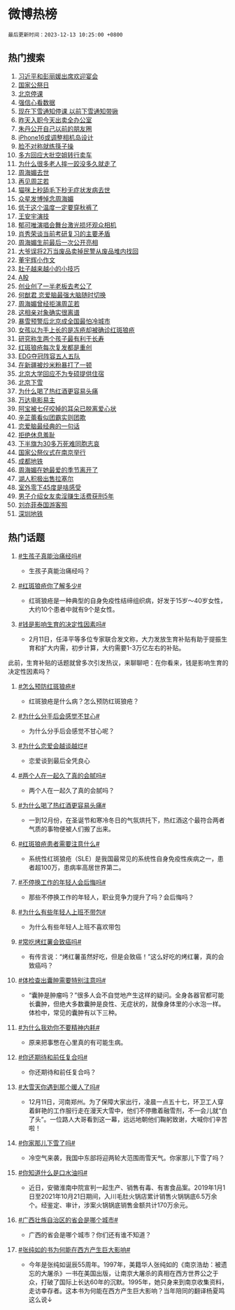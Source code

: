 # 微博热榜

`最后更新时间：2023-12-13 10:25:00 +0800`

## 热门搜索

1. [习近平和彭丽媛出席欢迎宴会](https://m.weibo.cn/search?containerid=100103type%3D1%26t%3D10%26q%3D%23%E4%B9%A0%E8%BF%91%E5%B9%B3%E5%92%8C%E5%BD%AD%E4%B8%BD%E5%AA%9B%E5%87%BA%E5%B8%AD%E6%AC%A2%E8%BF%8E%E5%AE%B4%E4%BC%9A%23&stream_entry_id=51&isnewpage=1&extparam=seat%3D1%26stream_entry_id%3D51%26filter_type%3Drealtimehot%26pos%3D0%26q%3D%2523%25E4%25B9%25A0%25E8%25BF%2591%25E5%25B9%25B3%25E5%2592%258C%25E5%25BD%25AD%25E4%25B8%25BD%25E5%25AA%259B%25E5%2587%25BA%25E5%25B8%25AD%25E6%25AC%25A2%25E8%25BF%258E%25E5%25AE%25B4%25E4%25BC%259A%2523%26dgr%3D0%26c_type%3D51%26cate%3D10103%26display_time%3D1702434299%26pre_seqid%3D1702434299320016240187)
1. [国家公祭日](https://m.weibo.cn/search?containerid=100103type%3D1%26t%3D10%26q%3D%23%E5%9B%BD%E5%AE%B6%E5%85%AC%E7%A5%AD%E6%97%A5%23&stream_entry_id=31&isnewpage=1&extparam=seat%3D1%26band_rank%3D1%26c_type%3D31%26dgr%3D0%26filter_type%3Drealtimehot%26stream_entry_id%3D31%26pos%3D0%26q%3D%2523%25E5%259B%25BD%25E5%25AE%25B6%25E5%2585%25AC%25E7%25A5%25AD%25E6%2597%25A5%2523%26realpos%3D1%26flag%3D16%26cate%3D5001%26lcate%3D5001%26display_time%3D1702434299%26pre_seqid%3D1702434299320016240187)
1. [北京停课](https://m.weibo.cn/search?containerid=100103type%3D1%26t%3D10%26q%3D%E5%8C%97%E4%BA%AC%E5%81%9C%E8%AF%BE&stream_entry_id=31&isnewpage=1&extparam=seat%3D1%26band_rank%3D2%26c_type%3D31%26dgr%3D0%26filter_type%3Drealtimehot%26stream_entry_id%3D31%26pos%3D1%26q%3D%25E5%258C%2597%25E4%25BA%25AC%25E5%2581%259C%25E8%25AF%25BE%26realpos%3D2%26flag%3D2%26cate%3D5001%26lcate%3D5001%26display_time%3D1702434299%26pre_seqid%3D1702434299320016240187)
1. [强信心看数据](https://m.weibo.cn/search?containerid=100103type%3D1%26t%3D10%26q%3D%23%E5%BC%BA%E4%BF%A1%E5%BF%83%E7%9C%8B%E6%95%B0%E6%8D%AE%23&stream_entry_id=31&isnewpage=1&extparam=seat%3D1%26band_rank%3D3%26c_type%3D31%26dgr%3D0%26filter_type%3Drealtimehot%26stream_entry_id%3D31%26pos%3D2%26q%3D%2523%25E5%25BC%25BA%25E4%25BF%25A1%25E5%25BF%2583%25E7%259C%258B%25E6%2595%25B0%25E6%258D%25AE%2523%26realpos%3D3%26flag%3D0%26cate%3D5001%26lcate%3D5001%26display_time%3D1702434299%26pre_seqid%3D1702434299320016240187)
1. [现在下雪通知停课 以前下雪通知带锹](https://m.weibo.cn/search?containerid=100103type%3D1%26t%3D10%26q%3D%E7%8E%B0%E5%9C%A8%E4%B8%8B%E9%9B%AA%E9%80%9A%E7%9F%A5%E5%81%9C%E8%AF%BE+%E4%BB%A5%E5%89%8D%E4%B8%8B%E9%9B%AA%E9%80%9A%E7%9F%A5%E5%B8%A6%E9%94%B9&stream_entry_id=31&isnewpage=1&extparam=seat%3D1%26band_rank%3D4%26c_type%3D31%26dgr%3D0%26filter_type%3Drealtimehot%26stream_entry_id%3D31%26pos%3D3%26q%3D%25E7%258E%25B0%25E5%259C%25A8%25E4%25B8%258B%25E9%259B%25AA%25E9%2580%259A%25E7%259F%25A5%25E5%2581%259C%25E8%25AF%25BE%2520%25E4%25BB%25A5%25E5%2589%258D%25E4%25B8%258B%25E9%259B%25AA%25E9%2580%259A%25E7%259F%25A5%25E5%25B8%25A6%25E9%2594%25B9%26realpos%3D4%26flag%3D1%26cate%3D5001%26lcate%3D5001%26display_time%3D1702434299%26pre_seqid%3D1702434299320016240187)
1. [昨天入职今天出卖全办公室](https://m.weibo.cn/search?containerid=100103type%3D1%26t%3D10%26q%3D%E6%98%A8%E5%A4%A9%E5%85%A5%E8%81%8C%E4%BB%8A%E5%A4%A9%E5%87%BA%E5%8D%96%E5%85%A8%E5%8A%9E%E5%85%AC%E5%AE%A4&stream_entry_id=31&isnewpage=1&extparam=seat%3D1%26band_rank%3D5%26c_type%3D31%26dgr%3D0%26filter_type%3Drealtimehot%26stream_entry_id%3D31%26pos%3D4%26q%3D%25E6%2598%25A8%25E5%25A4%25A9%25E5%2585%25A5%25E8%2581%258C%25E4%25BB%258A%25E5%25A4%25A9%25E5%2587%25BA%25E5%258D%2596%25E5%2585%25A8%25E5%258A%259E%25E5%2585%25AC%25E5%25AE%25A4%26realpos%3D5%26flag%3D2%26cate%3D5001%26lcate%3D5001%26display_time%3D1702434299%26pre_seqid%3D1702434299320016240187)
1. [朱丹公开自己以前的朋友圈](https://m.weibo.cn/search?containerid=100103type%3D1%26t%3D10%26q%3D%23%E6%9C%B1%E4%B8%B9%E5%85%AC%E5%BC%80%E8%87%AA%E5%B7%B1%E4%BB%A5%E5%89%8D%E7%9A%84%E6%9C%8B%E5%8F%8B%E5%9C%88%23&stream_entry_id=31&isnewpage=1&extparam=seat%3D1%26band_rank%3D6%26c_type%3D31%26dgr%3D0%26filter_type%3Drealtimehot%26stream_entry_id%3D31%26pos%3D5%26q%3D%2523%25E6%259C%25B1%25E4%25B8%25B9%25E5%2585%25AC%25E5%25BC%2580%25E8%2587%25AA%25E5%25B7%25B1%25E4%25BB%25A5%25E5%2589%258D%25E7%259A%2584%25E6%259C%258B%25E5%258F%258B%25E5%259C%2588%2523%26realpos%3D6%26flag%3D2%26cate%3D5001%26lcate%3D5001%26display_time%3D1702434299%26pre_seqid%3D1702434299320016240187)
1. [iPhone16或调整相机岛设计](https://m.weibo.cn/search?containerid=100103type%3D1%26t%3D10%26q%3D%23iPhone16%E6%88%96%E8%B0%83%E6%95%B4%E7%9B%B8%E6%9C%BA%E5%B2%9B%E8%AE%BE%E8%AE%A1%23&stream_entry_id=31&isnewpage=1&extparam=seat%3D1%26band_rank%3D7%26c_type%3D31%26dgr%3D0%26filter_type%3Drealtimehot%26stream_entry_id%3D31%26pos%3D6%26q%3D%2523iPhone16%25E6%2588%2596%25E8%25B0%2583%25E6%2595%25B4%25E7%259B%25B8%25E6%259C%25BA%25E5%25B2%259B%25E8%25AE%25BE%25E8%25AE%25A1%2523%26realpos%3D7%26flag%3D0%26cate%3D5001%26lcate%3D5001%26display_time%3D1702434299%26pre_seqid%3D1702434299320016240187)
1. [脸不对称就练筷子操](https://m.weibo.cn/search?containerid=100103type%3D1%26t%3D10%26q%3D%E8%84%B8%E4%B8%8D%E5%AF%B9%E7%A7%B0%E5%B0%B1%E7%BB%83%E7%AD%B7%E5%AD%90%E6%93%8D&stream_entry_id=31&isnewpage=1&extparam=seat%3D1%26band_rank%3D8%26c_type%3D31%26dgr%3D0%26filter_type%3Drealtimehot%26stream_entry_id%3D31%26pos%3D7%26q%3D%25E8%2584%25B8%25E4%25B8%258D%25E5%25AF%25B9%25E7%25A7%25B0%25E5%25B0%25B1%25E7%25BB%2583%25E7%25AD%25B7%25E5%25AD%2590%25E6%2593%258D%26realpos%3D8%26flag%3D1%26cate%3D5001%26lcate%3D5001%26display_time%3D1702434299%26pre_seqid%3D1702434299320016240187)
1. [多方回应大批空姐转行卖车](https://m.weibo.cn/search?containerid=100103type%3D1%26t%3D10%26q%3D%23%E5%A4%9A%E6%96%B9%E5%9B%9E%E5%BA%94%E5%A4%A7%E6%89%B9%E7%A9%BA%E5%A7%90%E8%BD%AC%E8%A1%8C%E5%8D%96%E8%BD%A6%23&stream_entry_id=31&isnewpage=1&extparam=seat%3D1%26band_rank%3D9%26c_type%3D31%26dgr%3D0%26filter_type%3Drealtimehot%26stream_entry_id%3D31%26pos%3D8%26q%3D%2523%25E5%25A4%259A%25E6%2596%25B9%25E5%259B%259E%25E5%25BA%2594%25E5%25A4%25A7%25E6%2589%25B9%25E7%25A9%25BA%25E5%25A7%2590%25E8%25BD%25AC%25E8%25A1%258C%25E5%258D%2596%25E8%25BD%25A6%2523%26realpos%3D9%26flag%3D1%26cate%3D5001%26lcate%3D5001%26display_time%3D1702434299%26pre_seqid%3D1702434299320016240187)
1. [为什么很多老人摔一跤没多久就走了](https://m.weibo.cn/search?containerid=100103type%3D1%26t%3D10%26q%3D%23%E4%B8%BA%E4%BB%80%E4%B9%88%E5%BE%88%E5%A4%9A%E8%80%81%E4%BA%BA%E6%91%94%E4%B8%80%E8%B7%A4%E6%B2%A1%E5%A4%9A%E4%B9%85%E5%B0%B1%E8%B5%B0%E4%BA%86%23&stream_entry_id=31&isnewpage=1&extparam=seat%3D1%26band_rank%3D10%26c_type%3D31%26dgr%3D0%26filter_type%3Drealtimehot%26stream_entry_id%3D31%26pos%3D9%26q%3D%2523%25E4%25B8%25BA%25E4%25BB%2580%25E4%25B9%2588%25E5%25BE%2588%25E5%25A4%259A%25E8%2580%2581%25E4%25BA%25BA%25E6%2591%2594%25E4%25B8%2580%25E8%25B7%25A4%25E6%25B2%25A1%25E5%25A4%259A%25E4%25B9%2585%25E5%25B0%25B1%25E8%25B5%25B0%25E4%25BA%2586%2523%26realpos%3D10%26flag%3D1%26cate%3D5001%26lcate%3D5001%26display_time%3D1702434299%26pre_seqid%3D1702434299320016240187)
1. [周海媚去世](https://m.weibo.cn/search?containerid=100103type%3D1%26t%3D10%26q%3D%E5%91%A8%E6%B5%B7%E5%AA%9A%E5%8E%BB%E4%B8%96&stream_entry_id=31&isnewpage=1&extparam=seat%3D1%26band_rank%3D11%26c_type%3D31%26dgr%3D0%26filter_type%3Drealtimehot%26stream_entry_id%3D31%26pos%3D10%26q%3D%25E5%2591%25A8%25E6%25B5%25B7%25E5%25AA%259A%25E5%258E%25BB%25E4%25B8%2596%26realpos%3D11%26flag%3D2%26cate%3D5001%26lcate%3D5001%26display_time%3D1702434299%26pre_seqid%3D1702434299320016240187)
1. [再见周芷若](https://m.weibo.cn/search?containerid=100103type%3D1%26t%3D10%26q%3D%23%E5%86%8D%E8%A7%81%E5%91%A8%E8%8A%B7%E8%8B%A5%23&stream_entry_id=31&isnewpage=1&extparam=seat%3D1%26band_rank%3D12%26c_type%3D31%26dgr%3D0%26filter_type%3Drealtimehot%26stream_entry_id%3D31%26pos%3D11%26q%3D%2523%25E5%2586%258D%25E8%25A7%2581%25E5%2591%25A8%25E8%258A%25B7%25E8%258B%25A5%2523%26realpos%3D12%26flag%3D0%26cate%3D5001%26lcate%3D5001%26display_time%3D1702434299%26pre_seqid%3D1702434299320016240187)
1. [猫咪上秒舔毛下秒无症状发病去世](https://m.weibo.cn/search?containerid=100103type%3D1%26t%3D10%26q%3D%23%E7%8C%AB%E5%92%AA%E4%B8%8A%E7%A7%92%E8%88%94%E6%AF%9B%E4%B8%8B%E7%A7%92%E6%97%A0%E7%97%87%E7%8A%B6%E5%8F%91%E7%97%85%E5%8E%BB%E4%B8%96%23&stream_entry_id=31&isnewpage=1&extparam=seat%3D1%26band_rank%3D13%26c_type%3D31%26dgr%3D0%26filter_type%3Drealtimehot%26stream_entry_id%3D31%26pos%3D12%26q%3D%2523%25E7%258C%25AB%25E5%2592%25AA%25E4%25B8%258A%25E7%25A7%2592%25E8%2588%2594%25E6%25AF%259B%25E4%25B8%258B%25E7%25A7%2592%25E6%2597%25A0%25E7%2597%2587%25E7%258A%25B6%25E5%258F%2591%25E7%2597%2585%25E5%258E%25BB%25E4%25B8%2596%2523%26realpos%3D13%26flag%3D0%26cate%3D5001%26lcate%3D5001%26display_time%3D1702434299%26pre_seqid%3D1702434299320016240187)
1. [众星发博悼念周海媚](https://m.weibo.cn/search?containerid=100103type%3D1%26t%3D10%26q%3D%23%E4%BC%97%E6%98%9F%E5%8F%91%E5%8D%9A%E6%82%BC%E5%BF%B5%E5%91%A8%E6%B5%B7%E5%AA%9A%23&stream_entry_id=31&isnewpage=1&extparam=seat%3D1%26band_rank%3D14%26c_type%3D31%26dgr%3D0%26filter_type%3Drealtimehot%26stream_entry_id%3D31%26pos%3D13%26q%3D%2523%25E4%25BC%2597%25E6%2598%259F%25E5%258F%2591%25E5%258D%259A%25E6%2582%25BC%25E5%25BF%25B5%25E5%2591%25A8%25E6%25B5%25B7%25E5%25AA%259A%2523%26realpos%3D14%26flag%3D2%26cate%3D5001%26lcate%3D5001%26display_time%3D1702434299%26pre_seqid%3D1702434299320016240187)
1. [低于这个温度一定要穿秋裤了](https://m.weibo.cn/search?containerid=100103type%3D1%26t%3D10%26q%3D%23%E4%BD%8E%E4%BA%8E%E8%BF%99%E4%B8%AA%E6%B8%A9%E5%BA%A6%E4%B8%80%E5%AE%9A%E8%A6%81%E7%A9%BF%E7%A7%8B%E8%A3%A4%E4%BA%86%23&stream_entry_id=31&isnewpage=1&extparam=seat%3D1%26band_rank%3D15%26c_type%3D31%26dgr%3D0%26filter_type%3Drealtimehot%26stream_entry_id%3D31%26pos%3D14%26q%3D%2523%25E4%25BD%258E%25E4%25BA%258E%25E8%25BF%2599%25E4%25B8%25AA%25E6%25B8%25A9%25E5%25BA%25A6%25E4%25B8%2580%25E5%25AE%259A%25E8%25A6%2581%25E7%25A9%25BF%25E7%25A7%258B%25E8%25A3%25A4%25E4%25BA%2586%2523%26realpos%3D15%26flag%3D0%26cate%3D5001%26lcate%3D5001%26display_time%3D1702434299%26pre_seqid%3D1702434299320016240187)
1. [王安宇演技](https://m.weibo.cn/search?containerid=100103type%3D1%26t%3D10%26q%3D%E7%8E%8B%E5%AE%89%E5%AE%87%E6%BC%94%E6%8A%80&stream_entry_id=31&isnewpage=1&extparam=seat%3D1%26band_rank%3D16%26c_type%3D31%26dgr%3D0%26filter_type%3Drealtimehot%26stream_entry_id%3D31%26pos%3D15%26q%3D%25E7%258E%258B%25E5%25AE%2589%25E5%25AE%2587%25E6%25BC%2594%25E6%258A%2580%26realpos%3D16%26flag%3D0%26cate%3D5001%26lcate%3D5001%26display_time%3D1702434299%26pre_seqid%3D1702434299320016240187)
1. [郁可唯演唱会舞台激光损坏观众相机](https://m.weibo.cn/search?containerid=100103type%3D1%26t%3D10%26q%3D%23%E9%83%81%E5%8F%AF%E5%94%AF%E6%BC%94%E5%94%B1%E4%BC%9A%E8%88%9E%E5%8F%B0%E6%BF%80%E5%85%89%E6%8D%9F%E5%9D%8F%E8%A7%82%E4%BC%97%E7%9B%B8%E6%9C%BA%23&stream_entry_id=31&isnewpage=1&extparam=seat%3D1%26band_rank%3D17%26c_type%3D31%26dgr%3D0%26filter_type%3Drealtimehot%26stream_entry_id%3D31%26pos%3D16%26q%3D%2523%25E9%2583%2581%25E5%258F%25AF%25E5%2594%25AF%25E6%25BC%2594%25E5%2594%25B1%25E4%25BC%259A%25E8%2588%259E%25E5%258F%25B0%25E6%25BF%2580%25E5%2585%2589%25E6%258D%259F%25E5%259D%258F%25E8%25A7%2582%25E4%25BC%2597%25E7%259B%25B8%25E6%259C%25BA%2523%26realpos%3D17%26flag%3D1%26cate%3D5001%26lcate%3D5001%26display_time%3D1702434299%26pre_seqid%3D1702434299320016240187)
1. [肖秀荣谈当前考研复习的主要矛盾](https://m.weibo.cn/search?containerid=100103type%3D1%26t%3D10%26q%3D%23%E8%82%96%E7%A7%80%E8%8D%A3%E8%B0%88%E5%BD%93%E5%89%8D%E8%80%83%E7%A0%94%E5%A4%8D%E4%B9%A0%E7%9A%84%E4%B8%BB%E8%A6%81%E7%9F%9B%E7%9B%BE%23&stream_entry_id=31&isnewpage=1&extparam=seat%3D1%26band_rank%3D18%26c_type%3D31%26dgr%3D0%26filter_type%3Drealtimehot%26stream_entry_id%3D31%26pos%3D17%26q%3D%2523%25E8%2582%2596%25E7%25A7%2580%25E8%258D%25A3%25E8%25B0%2588%25E5%25BD%2593%25E5%2589%258D%25E8%2580%2583%25E7%25A0%2594%25E5%25A4%258D%25E4%25B9%25A0%25E7%259A%2584%25E4%25B8%25BB%25E8%25A6%2581%25E7%259F%259B%25E7%259B%25BE%2523%26realpos%3D18%26flag%3D1%26cate%3D5001%26lcate%3D5001%26display_time%3D1702434299%26pre_seqid%3D1702434299320016240187)
1. [周海媚生前最后一次公开亮相](https://m.weibo.cn/search?containerid=100103type%3D1%26t%3D10%26q%3D%23%E5%91%A8%E6%B5%B7%E5%AA%9A%E7%94%9F%E5%89%8D%E6%9C%80%E5%90%8E%E4%B8%80%E6%AC%A1%E5%85%AC%E5%BC%80%E4%BA%AE%E7%9B%B8%23&stream_entry_id=31&isnewpage=1&extparam=seat%3D1%26band_rank%3D19%26c_type%3D31%26dgr%3D0%26filter_type%3Drealtimehot%26stream_entry_id%3D31%26pos%3D18%26q%3D%2523%25E5%2591%25A8%25E6%25B5%25B7%25E5%25AA%259A%25E7%2594%259F%25E5%2589%258D%25E6%259C%2580%25E5%2590%258E%25E4%25B8%2580%25E6%25AC%25A1%25E5%2585%25AC%25E5%25BC%2580%25E4%25BA%25AE%25E7%259B%25B8%2523%26realpos%3D19%26flag%3D0%26cate%3D5001%26lcate%3D5001%26display_time%3D1702434299%26pre_seqid%3D1702434299320016240187)
1. [大爷误将2万当废品卖掉民警从废品堆内找回](https://m.weibo.cn/search?containerid=100103type%3D1%26t%3D10%26q%3D%23%E5%A4%A7%E7%88%B7%E8%AF%AF%E5%B0%862%E4%B8%87%E5%BD%93%E5%BA%9F%E5%93%81%E5%8D%96%E6%8E%89%E6%B0%91%E8%AD%A6%E4%BB%8E%E5%BA%9F%E5%93%81%E5%A0%86%E5%86%85%E6%89%BE%E5%9B%9E%23&stream_entry_id=31&isnewpage=1&extparam=seat%3D1%26band_rank%3D20%26c_type%3D31%26dgr%3D0%26filter_type%3Drealtimehot%26stream_entry_id%3D31%26pos%3D19%26q%3D%2523%25E5%25A4%25A7%25E7%2588%25B7%25E8%25AF%25AF%25E5%25B0%25862%25E4%25B8%2587%25E5%25BD%2593%25E5%25BA%259F%25E5%2593%2581%25E5%258D%2596%25E6%258E%2589%25E6%25B0%2591%25E8%25AD%25A6%25E4%25BB%258E%25E5%25BA%259F%25E5%2593%2581%25E5%25A0%2586%25E5%2586%2585%25E6%2589%25BE%25E5%259B%259E%2523%26realpos%3D20%26flag%3D0%26cate%3D5001%26lcate%3D5001%26display_time%3D1702434299%26pre_seqid%3D1702434299320016240187)
1. [董宇辉小作文](https://m.weibo.cn/search?containerid=100103type%3D1%26t%3D10%26q%3D%E8%91%A3%E5%AE%87%E8%BE%89%E5%B0%8F%E4%BD%9C%E6%96%87&stream_entry_id=31&isnewpage=1&extparam=seat%3D1%26band_rank%3D21%26c_type%3D31%26dgr%3D0%26filter_type%3Drealtimehot%26stream_entry_id%3D31%26pos%3D20%26q%3D%25E8%2591%25A3%25E5%25AE%2587%25E8%25BE%2589%25E5%25B0%258F%25E4%25BD%259C%25E6%2596%2587%26realpos%3D21%26flag%3D1%26cate%3D5001%26lcate%3D5001%26display_time%3D1702434299%26pre_seqid%3D1702434299320016240187)
1. [肚子越来越小的小技巧](https://m.weibo.cn/search?containerid=100103type%3D1%26t%3D10%26q%3D%E8%82%9A%E5%AD%90%E8%B6%8A%E6%9D%A5%E8%B6%8A%E5%B0%8F%E7%9A%84%E5%B0%8F%E6%8A%80%E5%B7%A7&stream_entry_id=31&isnewpage=1&extparam=seat%3D1%26band_rank%3D22%26c_type%3D31%26dgr%3D0%26filter_type%3Drealtimehot%26stream_entry_id%3D31%26pos%3D21%26q%3D%25E8%2582%259A%25E5%25AD%2590%25E8%25B6%258A%25E6%259D%25A5%25E8%25B6%258A%25E5%25B0%258F%25E7%259A%2584%25E5%25B0%258F%25E6%258A%2580%25E5%25B7%25A7%26realpos%3D22%26flag%3D0%26cate%3D5001%26lcate%3D5001%26display_time%3D1702434299%26pre_seqid%3D1702434299320016240187)
1. [A股](https://m.weibo.cn/search?containerid=100103type%3D1%26t%3D10%26q%3DA%E8%82%A1&stream_entry_id=31&isnewpage=1&extparam=seat%3D1%26band_rank%3D23%26c_type%3D31%26dgr%3D0%26filter_type%3Drealtimehot%26stream_entry_id%3D31%26pos%3D22%26q%3DA%25E8%2582%25A1%26realpos%3D23%26flag%3D1%26cate%3D5001%26lcate%3D5001%26display_time%3D1702434299%26pre_seqid%3D1702434299320016240187)
1. [创业创了一半老板去考公了](https://m.weibo.cn/search?containerid=100103type%3D1%26t%3D10%26q%3D%E5%88%9B%E4%B8%9A%E5%88%9B%E4%BA%86%E4%B8%80%E5%8D%8A%E8%80%81%E6%9D%BF%E5%8E%BB%E8%80%83%E5%85%AC%E4%BA%86&stream_entry_id=31&isnewpage=1&extparam=seat%3D1%26band_rank%3D24%26c_type%3D31%26dgr%3D0%26filter_type%3Drealtimehot%26stream_entry_id%3D31%26pos%3D23%26q%3D%25E5%2588%259B%25E4%25B8%259A%25E5%2588%259B%25E4%25BA%2586%25E4%25B8%2580%25E5%258D%258A%25E8%2580%2581%25E6%259D%25BF%25E5%258E%25BB%25E8%2580%2583%25E5%2585%25AC%25E4%25BA%2586%26realpos%3D24%26flag%3D0%26cate%3D5001%26lcate%3D5001%26display_time%3D1702434299%26pre_seqid%3D1702434299320016240187)
1. [何猷君 恋爱脑最强大脑随时切换](https://m.weibo.cn/search?containerid=100103type%3D1%26t%3D10%26q%3D%E4%BD%95%E7%8C%B7%E5%90%9B+%E6%81%8B%E7%88%B1%E8%84%91%E6%9C%80%E5%BC%BA%E5%A4%A7%E8%84%91%E9%9A%8F%E6%97%B6%E5%88%87%E6%8D%A2&stream_entry_id=31&isnewpage=1&extparam=seat%3D1%26band_rank%3D25%26c_type%3D31%26dgr%3D0%26filter_type%3Drealtimehot%26stream_entry_id%3D31%26pos%3D24%26q%3D%25E4%25BD%2595%25E7%258C%25B7%25E5%2590%259B%2520%25E6%2581%258B%25E7%2588%25B1%25E8%2584%2591%25E6%259C%2580%25E5%25BC%25BA%25E5%25A4%25A7%25E8%2584%2591%25E9%259A%258F%25E6%2597%25B6%25E5%2588%2587%25E6%258D%25A2%26realpos%3D25%26flag%3D0%26cate%3D5001%26lcate%3D5001%26display_time%3D1702434299%26pre_seqid%3D1702434299320016240187)
1. [周海媚曾经拒演周芷若](https://m.weibo.cn/search?containerid=100103type%3D1%26t%3D10%26q%3D%23%E5%91%A8%E6%B5%B7%E5%AA%9A%E6%9B%BE%E7%BB%8F%E6%8B%92%E6%BC%94%E5%91%A8%E8%8A%B7%E8%8B%A5%23&stream_entry_id=31&isnewpage=1&extparam=seat%3D1%26band_rank%3D26%26c_type%3D31%26dgr%3D0%26filter_type%3Drealtimehot%26stream_entry_id%3D31%26pos%3D25%26q%3D%2523%25E5%2591%25A8%25E6%25B5%25B7%25E5%25AA%259A%25E6%259B%25BE%25E7%25BB%258F%25E6%258B%2592%25E6%25BC%2594%25E5%2591%25A8%25E8%258A%25B7%25E8%258B%25A5%2523%26realpos%3D26%26flag%3D0%26cate%3D5001%26lcate%3D5001%26display_time%3D1702434299%26pre_seqid%3D1702434299320016240187)
1. [这相亲对象确实很离谱](https://m.weibo.cn/search?containerid=100103type%3D1%26t%3D10%26q%3D%E8%BF%99%E7%9B%B8%E4%BA%B2%E5%AF%B9%E8%B1%A1%E7%A1%AE%E5%AE%9E%E5%BE%88%E7%A6%BB%E8%B0%B1&stream_entry_id=31&isnewpage=1&extparam=seat%3D1%26band_rank%3D27%26c_type%3D31%26dgr%3D0%26filter_type%3Drealtimehot%26stream_entry_id%3D31%26pos%3D26%26q%3D%25E8%25BF%2599%25E7%259B%25B8%25E4%25BA%25B2%25E5%25AF%25B9%25E8%25B1%25A1%25E7%25A1%25AE%25E5%25AE%259E%25E5%25BE%2588%25E7%25A6%25BB%25E8%25B0%25B1%26realpos%3D27%26flag%3D1%26cate%3D5001%26lcate%3D5001%26display_time%3D1702434299%26pre_seqid%3D1702434299320016240187)
1. [暴雪预警后北京成全国最怕冷城市](https://m.weibo.cn/search?containerid=100103type%3D1%26t%3D10%26q%3D%23%E6%9A%B4%E9%9B%AA%E9%A2%84%E8%AD%A6%E5%90%8E%E5%8C%97%E4%BA%AC%E6%88%90%E5%85%A8%E5%9B%BD%E6%9C%80%E6%80%95%E5%86%B7%E5%9F%8E%E5%B8%82%23&stream_entry_id=31&isnewpage=1&extparam=seat%3D1%26band_rank%3D28%26c_type%3D31%26dgr%3D0%26filter_type%3Drealtimehot%26stream_entry_id%3D31%26pos%3D27%26q%3D%2523%25E6%259A%25B4%25E9%259B%25AA%25E9%25A2%2584%25E8%25AD%25A6%25E5%2590%258E%25E5%258C%2597%25E4%25BA%25AC%25E6%2588%2590%25E5%2585%25A8%25E5%259B%25BD%25E6%259C%2580%25E6%2580%2595%25E5%2586%25B7%25E5%259F%258E%25E5%25B8%2582%2523%26realpos%3D28%26flag%3D1%26cate%3D5001%26lcate%3D5001%26display_time%3D1702434299%26pre_seqid%3D1702434299320016240187)
1. [女孩以为手上长的是冻疮却被确诊红斑狼疮](https://m.weibo.cn/search?containerid=100103type%3D1%26t%3D10%26q%3D%23%E5%A5%B3%E5%AD%A9%E4%BB%A5%E4%B8%BA%E6%89%8B%E4%B8%8A%E9%95%BF%E7%9A%84%E6%98%AF%E5%86%BB%E7%96%AE%E5%8D%B4%E8%A2%AB%E7%A1%AE%E8%AF%8A%E7%BA%A2%E6%96%91%E7%8B%BC%E7%96%AE%23&stream_entry_id=31&isnewpage=1&extparam=seat%3D1%26band_rank%3D29%26c_type%3D31%26dgr%3D0%26filter_type%3Drealtimehot%26stream_entry_id%3D31%26pos%3D28%26q%3D%2523%25E5%25A5%25B3%25E5%25AD%25A9%25E4%25BB%25A5%25E4%25B8%25BA%25E6%2589%258B%25E4%25B8%258A%25E9%2595%25BF%25E7%259A%2584%25E6%2598%25AF%25E5%2586%25BB%25E7%2596%25AE%25E5%258D%25B4%25E8%25A2%25AB%25E7%25A1%25AE%25E8%25AF%258A%25E7%25BA%25A2%25E6%2596%2591%25E7%258B%25BC%25E7%2596%25AE%2523%26realpos%3D29%26flag%3D0%26cate%3D5001%26lcate%3D5001%26display_time%3D1702434299%26pre_seqid%3D1702434299320016240187)
1. [研究称生两个孩子最有利于长寿](https://m.weibo.cn/search?containerid=100103type%3D1%26t%3D10%26q%3D%23%E7%A0%94%E7%A9%B6%E7%A7%B0%E7%94%9F%E4%B8%A4%E4%B8%AA%E5%AD%A9%E5%AD%90%E6%9C%80%E6%9C%89%E5%88%A9%E4%BA%8E%E9%95%BF%E5%AF%BF%23&stream_entry_id=31&isnewpage=1&extparam=seat%3D1%26band_rank%3D30%26c_type%3D31%26dgr%3D0%26filter_type%3Drealtimehot%26stream_entry_id%3D31%26pos%3D29%26q%3D%2523%25E7%25A0%2594%25E7%25A9%25B6%25E7%25A7%25B0%25E7%2594%259F%25E4%25B8%25A4%25E4%25B8%25AA%25E5%25AD%25A9%25E5%25AD%2590%25E6%259C%2580%25E6%259C%2589%25E5%2588%25A9%25E4%25BA%258E%25E9%2595%25BF%25E5%25AF%25BF%2523%26realpos%3D30%26flag%3D0%26cate%3D5001%26lcate%3D5001%26display_time%3D1702434299%26pre_seqid%3D1702434299320016240187)
1. [红斑狼疮每次复发都是重创](https://m.weibo.cn/search?containerid=100103type%3D1%26t%3D10%26q%3D%23%E7%BA%A2%E6%96%91%E7%8B%BC%E7%96%AE%E6%AF%8F%E6%AC%A1%E5%A4%8D%E5%8F%91%E9%83%BD%E6%98%AF%E9%87%8D%E5%88%9B%23&stream_entry_id=31&isnewpage=1&extparam=seat%3D1%26band_rank%3D31%26c_type%3D31%26dgr%3D0%26filter_type%3Drealtimehot%26stream_entry_id%3D31%26pos%3D30%26q%3D%2523%25E7%25BA%25A2%25E6%2596%2591%25E7%258B%25BC%25E7%2596%25AE%25E6%25AF%258F%25E6%25AC%25A1%25E5%25A4%258D%25E5%258F%2591%25E9%2583%25BD%25E6%2598%25AF%25E9%2587%258D%25E5%2588%259B%2523%26realpos%3D31%26flag%3D1%26cate%3D5001%26lcate%3D5001%26display_time%3D1702434299%26pre_seqid%3D1702434299320016240187)
1. [EDG夺冠阵容五人五队](https://m.weibo.cn/search?containerid=100103type%3D1%26t%3D10%26q%3D%23EDG%E5%A4%BA%E5%86%A0%E9%98%B5%E5%AE%B9%E4%BA%94%E4%BA%BA%E4%BA%94%E9%98%9F%23&stream_entry_id=31&isnewpage=1&extparam=seat%3D1%26band_rank%3D32%26c_type%3D31%26dgr%3D0%26filter_type%3Drealtimehot%26stream_entry_id%3D31%26pos%3D31%26q%3D%2523EDG%25E5%25A4%25BA%25E5%2586%25A0%25E9%2598%25B5%25E5%25AE%25B9%25E4%25BA%2594%25E4%25BA%25BA%25E4%25BA%2594%25E9%2598%259F%2523%26realpos%3D32%26flag%3D1%26cate%3D5001%26lcate%3D5001%26display_time%3D1702434299%26pre_seqid%3D1702434299320016240187)
1. [在新疆被炒米粉暴打了一顿](https://m.weibo.cn/search?containerid=100103type%3D1%26t%3D10%26q%3D%E5%9C%A8%E6%96%B0%E7%96%86%E8%A2%AB%E7%82%92%E7%B1%B3%E7%B2%89%E6%9A%B4%E6%89%93%E4%BA%86%E4%B8%80%E9%A1%BF&stream_entry_id=31&isnewpage=1&extparam=seat%3D1%26band_rank%3D33%26c_type%3D31%26dgr%3D0%26filter_type%3Drealtimehot%26stream_entry_id%3D31%26pos%3D32%26q%3D%25E5%259C%25A8%25E6%2596%25B0%25E7%2596%2586%25E8%25A2%25AB%25E7%2582%2592%25E7%25B1%25B3%25E7%25B2%2589%25E6%259A%25B4%25E6%2589%2593%25E4%25BA%2586%25E4%25B8%2580%25E9%25A1%25BF%26realpos%3D33%26flag%3D0%26cate%3D5001%26lcate%3D5001%26display_time%3D1702434299%26pre_seqid%3D1702434299320016240187)
1. [北京大学回应不为专硕提供住宿](https://m.weibo.cn/search?containerid=100103type%3D1%26t%3D10%26q%3D%23%E5%8C%97%E4%BA%AC%E5%A4%A7%E5%AD%A6%E5%9B%9E%E5%BA%94%E4%B8%8D%E4%B8%BA%E4%B8%93%E7%A1%95%E6%8F%90%E4%BE%9B%E4%BD%8F%E5%AE%BF%23&stream_entry_id=31&isnewpage=1&extparam=seat%3D1%26band_rank%3D34%26c_type%3D31%26dgr%3D0%26filter_type%3Drealtimehot%26stream_entry_id%3D31%26pos%3D33%26q%3D%2523%25E5%258C%2597%25E4%25BA%25AC%25E5%25A4%25A7%25E5%25AD%25A6%25E5%259B%259E%25E5%25BA%2594%25E4%25B8%258D%25E4%25B8%25BA%25E4%25B8%2593%25E7%25A1%2595%25E6%258F%2590%25E4%25BE%259B%25E4%25BD%258F%25E5%25AE%25BF%2523%26realpos%3D34%26flag%3D0%26cate%3D5001%26lcate%3D5001%26display_time%3D1702434299%26pre_seqid%3D1702434299320016240187)
1. [北京下雪](https://m.weibo.cn/search?containerid=100103type%3D1%26t%3D10%26q%3D%E5%8C%97%E4%BA%AC%E4%B8%8B%E9%9B%AA&stream_entry_id=31&isnewpage=1&extparam=seat%3D1%26band_rank%3D35%26c_type%3D31%26dgr%3D0%26filter_type%3Drealtimehot%26stream_entry_id%3D31%26pos%3D34%26q%3D%25E5%258C%2597%25E4%25BA%25AC%25E4%25B8%258B%25E9%259B%25AA%26realpos%3D35%26flag%3D1%26cate%3D5001%26lcate%3D5001%26display_time%3D1702434299%26pre_seqid%3D1702434299320016240187)
1. [为什么喝了热红酒更容易头痛](https://m.weibo.cn/search?containerid=100103type%3D1%26t%3D10%26q%3D%23%E4%B8%BA%E4%BB%80%E4%B9%88%E5%96%9D%E4%BA%86%E7%83%AD%E7%BA%A2%E9%85%92%E6%9B%B4%E5%AE%B9%E6%98%93%E5%A4%B4%E7%97%9B%23&stream_entry_id=31&isnewpage=1&extparam=seat%3D1%26band_rank%3D36%26c_type%3D31%26dgr%3D0%26filter_type%3Drealtimehot%26stream_entry_id%3D31%26pos%3D35%26q%3D%2523%25E4%25B8%25BA%25E4%25BB%2580%25E4%25B9%2588%25E5%2596%259D%25E4%25BA%2586%25E7%2583%25AD%25E7%25BA%25A2%25E9%2585%2592%25E6%259B%25B4%25E5%25AE%25B9%25E6%2598%2593%25E5%25A4%25B4%25E7%2597%259B%2523%26realpos%3D36%26flag%3D1%26cate%3D5001%26lcate%3D5001%26display_time%3D1702434299%26pre_seqid%3D1702434299320016240187)
1. [万达电影易主](https://m.weibo.cn/search?containerid=100103type%3D1%26t%3D10%26q%3D%23%E4%B8%87%E8%BE%BE%E7%94%B5%E5%BD%B1%E6%98%93%E4%B8%BB%23&stream_entry_id=31&isnewpage=1&extparam=seat%3D1%26band_rank%3D37%26c_type%3D31%26dgr%3D0%26filter_type%3Drealtimehot%26stream_entry_id%3D31%26pos%3D36%26q%3D%2523%25E4%25B8%2587%25E8%25BE%25BE%25E7%2594%25B5%25E5%25BD%25B1%25E6%2598%2593%25E4%25B8%25BB%2523%26realpos%3D37%26flag%3D1%26cate%3D5001%26lcate%3D5001%26display_time%3D1702434299%26pre_seqid%3D1702434299320016240187)
1. [阿宝被七仔咬掉的耳朵已脱离爱心状](https://m.weibo.cn/search?containerid=100103type%3D1%26t%3D10%26q%3D%23%E9%98%BF%E5%AE%9D%E8%A2%AB%E4%B8%83%E4%BB%94%E5%92%AC%E6%8E%89%E7%9A%84%E8%80%B3%E6%9C%B5%E5%B7%B2%E8%84%B1%E7%A6%BB%E7%88%B1%E5%BF%83%E7%8A%B6%23&stream_entry_id=31&isnewpage=1&extparam=seat%3D1%26band_rank%3D38%26c_type%3D31%26dgr%3D0%26filter_type%3Drealtimehot%26stream_entry_id%3D31%26pos%3D37%26q%3D%2523%25E9%2598%25BF%25E5%25AE%259D%25E8%25A2%25AB%25E4%25B8%2583%25E4%25BB%2594%25E5%2592%25AC%25E6%258E%2589%25E7%259A%2584%25E8%2580%25B3%25E6%259C%25B5%25E5%25B7%25B2%25E8%2584%25B1%25E7%25A6%25BB%25E7%2588%25B1%25E5%25BF%2583%25E7%258A%25B6%2523%26realpos%3D38%26flag%3D0%26cate%3D5001%26lcate%3D5001%26display_time%3D1702434299%26pre_seqid%3D1702434299320016240187)
1. [辛芷蕾看似团霸实则团欺](https://m.weibo.cn/search?containerid=100103type%3D1%26t%3D10%26q%3D%E8%BE%9B%E8%8A%B7%E8%95%BE%E7%9C%8B%E4%BC%BC%E5%9B%A2%E9%9C%B8%E5%AE%9E%E5%88%99%E5%9B%A2%E6%AC%BA&stream_entry_id=31&isnewpage=1&extparam=seat%3D1%26band_rank%3D39%26c_type%3D31%26dgr%3D0%26filter_type%3Drealtimehot%26stream_entry_id%3D31%26pos%3D38%26q%3D%25E8%25BE%259B%25E8%258A%25B7%25E8%2595%25BE%25E7%259C%258B%25E4%25BC%25BC%25E5%259B%25A2%25E9%259C%25B8%25E5%25AE%259E%25E5%2588%2599%25E5%259B%25A2%25E6%25AC%25BA%26realpos%3D39%26flag%3D1%26cate%3D5001%26lcate%3D5001%26display_time%3D1702434299%26pre_seqid%3D1702434299320016240187)
1. [恋爱脑最经典的一句话](https://m.weibo.cn/search?containerid=100103type%3D1%26t%3D10%26q%3D%E6%81%8B%E7%88%B1%E8%84%91%E6%9C%80%E7%BB%8F%E5%85%B8%E7%9A%84%E4%B8%80%E5%8F%A5%E8%AF%9D&stream_entry_id=31&isnewpage=1&extparam=seat%3D1%26band_rank%3D40%26c_type%3D31%26dgr%3D0%26filter_type%3Drealtimehot%26stream_entry_id%3D31%26pos%3D39%26q%3D%25E6%2581%258B%25E7%2588%25B1%25E8%2584%2591%25E6%259C%2580%25E7%25BB%258F%25E5%2585%25B8%25E7%259A%2584%25E4%25B8%2580%25E5%258F%25A5%25E8%25AF%259D%26realpos%3D40%26flag%3D0%26cate%3D5001%26lcate%3D5001%26display_time%3D1702434299%26pre_seqid%3D1702434299320016240187)
1. [拒绝休息羞耻](https://m.weibo.cn/search?containerid=100103type%3D1%26t%3D10%26q%3D%E6%8B%92%E7%BB%9D%E4%BC%91%E6%81%AF%E7%BE%9E%E8%80%BB&stream_entry_id=31&isnewpage=1&extparam=seat%3D1%26band_rank%3D41%26c_type%3D31%26dgr%3D0%26filter_type%3Drealtimehot%26stream_entry_id%3D31%26pos%3D40%26q%3D%25E6%258B%2592%25E7%25BB%259D%25E4%25BC%2591%25E6%2581%25AF%25E7%25BE%259E%25E8%2580%25BB%26realpos%3D41%26flag%3D0%26cate%3D5001%26lcate%3D5001%26display_time%3D1702434299%26pre_seqid%3D1702434299320016240187)
1. [下半旗为30多万死难同胞志哀](https://m.weibo.cn/search?containerid=100103type%3D1%26t%3D10%26q%3D%23%E4%B8%8B%E5%8D%8A%E6%97%97%E4%B8%BA30%E5%A4%9A%E4%B8%87%E6%AD%BB%E9%9A%BE%E5%90%8C%E8%83%9E%E5%BF%97%E5%93%80%23&stream_entry_id=31&isnewpage=1&extparam=seat%3D1%26band_rank%3D42%26c_type%3D31%26dgr%3D0%26filter_type%3Drealtimehot%26stream_entry_id%3D31%26pos%3D41%26q%3D%2523%25E4%25B8%258B%25E5%258D%258A%25E6%2597%2597%25E4%25B8%25BA30%25E5%25A4%259A%25E4%25B8%2587%25E6%25AD%25BB%25E9%259A%25BE%25E5%2590%258C%25E8%2583%259E%25E5%25BF%2597%25E5%2593%2580%2523%26realpos%3D42%26flag%3D1%26cate%3D5001%26lcate%3D5001%26display_time%3D1702434299%26pre_seqid%3D1702434299320016240187)
1. [国家公祭仪式在南京举行](https://m.weibo.cn/search?containerid=100103type%3D1%26t%3D10%26q%3D%23%E5%9B%BD%E5%AE%B6%E5%85%AC%E7%A5%AD%E4%BB%AA%E5%BC%8F%E5%9C%A8%E5%8D%97%E4%BA%AC%E4%B8%BE%E8%A1%8C%23&stream_entry_id=31&isnewpage=1&extparam=seat%3D1%26band_rank%3D43%26c_type%3D31%26dgr%3D0%26filter_type%3Drealtimehot%26stream_entry_id%3D31%26pos%3D42%26q%3D%2523%25E5%259B%25BD%25E5%25AE%25B6%25E5%2585%25AC%25E7%25A5%25AD%25E4%25BB%25AA%25E5%25BC%258F%25E5%259C%25A8%25E5%258D%2597%25E4%25BA%25AC%25E4%25B8%25BE%25E8%25A1%258C%2523%26realpos%3D43%26flag%3D1%26cate%3D5001%26lcate%3D5001%26display_time%3D1702434299%26pre_seqid%3D1702434299320016240187)
1. [成都地铁](https://m.weibo.cn/search?containerid=100103type%3D1%26t%3D10%26q%3D%E6%88%90%E9%83%BD%E5%9C%B0%E9%93%81&stream_entry_id=31&isnewpage=1&extparam=seat%3D1%26band_rank%3D44%26c_type%3D31%26dgr%3D0%26filter_type%3Drealtimehot%26stream_entry_id%3D31%26pos%3D43%26q%3D%25E6%2588%2590%25E9%2583%25BD%25E5%259C%25B0%25E9%2593%2581%26realpos%3D44%26flag%3D0%26cate%3D5001%26lcate%3D5001%26display_time%3D1702434299%26pre_seqid%3D1702434299320016240187)
1. [周海媚在她最爱的季节离开了](https://m.weibo.cn/search?containerid=100103type%3D1%26t%3D10%26q%3D%23%E5%91%A8%E6%B5%B7%E5%AA%9A%E5%9C%A8%E5%A5%B9%E6%9C%80%E7%88%B1%E7%9A%84%E5%AD%A3%E8%8A%82%E7%A6%BB%E5%BC%80%E4%BA%86%23&stream_entry_id=31&isnewpage=1&extparam=seat%3D1%26band_rank%3D45%26c_type%3D31%26dgr%3D0%26filter_type%3Drealtimehot%26stream_entry_id%3D31%26pos%3D44%26q%3D%2523%25E5%2591%25A8%25E6%25B5%25B7%25E5%25AA%259A%25E5%259C%25A8%25E5%25A5%25B9%25E6%259C%2580%25E7%2588%25B1%25E7%259A%2584%25E5%25AD%25A3%25E8%258A%2582%25E7%25A6%25BB%25E5%25BC%2580%25E4%25BA%2586%2523%26realpos%3D45%26flag%3D0%26cate%3D5001%26lcate%3D5001%26display_time%3D1702434299%26pre_seqid%3D1702434299320016240187)
1. [湖人积极出售拉塞尔](https://m.weibo.cn/search?containerid=100103type%3D1%26t%3D10%26q%3D%23%E6%B9%96%E4%BA%BA%E7%A7%AF%E6%9E%81%E5%87%BA%E5%94%AE%E6%8B%89%E5%A1%9E%E5%B0%94%23&stream_entry_id=31&isnewpage=1&extparam=seat%3D1%26band_rank%3D46%26c_type%3D31%26dgr%3D0%26filter_type%3Drealtimehot%26stream_entry_id%3D31%26pos%3D45%26q%3D%2523%25E6%25B9%2596%25E4%25BA%25BA%25E7%25A7%25AF%25E6%259E%2581%25E5%2587%25BA%25E5%2594%25AE%25E6%258B%2589%25E5%25A1%259E%25E5%25B0%2594%2523%26realpos%3D46%26flag%3D1%26cate%3D5001%26lcate%3D5001%26display_time%3D1702434299%26pre_seqid%3D1702434299320016240187)
1. [室外零下45度是啥感受](https://m.weibo.cn/search?containerid=100103type%3D1%26t%3D10%26q%3D%23%E5%AE%A4%E5%A4%96%E9%9B%B6%E4%B8%8B45%E5%BA%A6%E6%98%AF%E5%95%A5%E6%84%9F%E5%8F%97%23&stream_entry_id=31&isnewpage=1&extparam=seat%3D1%26band_rank%3D47%26c_type%3D31%26dgr%3D0%26filter_type%3Drealtimehot%26stream_entry_id%3D31%26pos%3D46%26q%3D%2523%25E5%25AE%25A4%25E5%25A4%2596%25E9%259B%25B6%25E4%25B8%258B45%25E5%25BA%25A6%25E6%2598%25AF%25E5%2595%25A5%25E6%2584%259F%25E5%258F%2597%2523%26realpos%3D47%26flag%3D1%26cate%3D5001%26lcate%3D5001%26display_time%3D1702434299%26pre_seqid%3D1702434299320016240187)
1. [男子介绍女友卖淫赚生活费获刑5年](https://m.weibo.cn/search?containerid=100103type%3D1%26t%3D10%26q%3D%23%E7%94%B7%E5%AD%90%E4%BB%8B%E7%BB%8D%E5%A5%B3%E5%8F%8B%E5%8D%96%E6%B7%AB%E8%B5%9A%E7%94%9F%E6%B4%BB%E8%B4%B9%E8%8E%B7%E5%88%915%E5%B9%B4%23&stream_entry_id=31&isnewpage=1&extparam=seat%3D1%26band_rank%3D48%26c_type%3D31%26dgr%3D0%26filter_type%3Drealtimehot%26stream_entry_id%3D31%26pos%3D47%26q%3D%2523%25E7%2594%25B7%25E5%25AD%2590%25E4%25BB%258B%25E7%25BB%258D%25E5%25A5%25B3%25E5%258F%258B%25E5%258D%2596%25E6%25B7%25AB%25E8%25B5%259A%25E7%2594%259F%25E6%25B4%25BB%25E8%25B4%25B9%25E8%258E%25B7%25E5%2588%25915%25E5%25B9%25B4%2523%26realpos%3D48%26flag%3D0%26cate%3D5001%26lcate%3D5001%26display_time%3D1702434299%26pre_seqid%3D1702434299320016240187)
1. [刘亦菲泰国游客照](https://m.weibo.cn/search?containerid=100103type%3D1%26t%3D10%26q%3D%23%E5%88%98%E4%BA%A6%E8%8F%B2%E6%B3%B0%E5%9B%BD%E6%B8%B8%E5%AE%A2%E7%85%A7%23&stream_entry_id=31&isnewpage=1&extparam=seat%3D1%26band_rank%3D49%26c_type%3D31%26dgr%3D0%26filter_type%3Drealtimehot%26stream_entry_id%3D31%26pos%3D48%26q%3D%2523%25E5%2588%2598%25E4%25BA%25A6%25E8%258F%25B2%25E6%25B3%25B0%25E5%259B%25BD%25E6%25B8%25B8%25E5%25AE%25A2%25E7%2585%25A7%2523%26realpos%3D49%26flag%3D0%26cate%3D5001%26lcate%3D5001%26display_time%3D1702434299%26pre_seqid%3D1702434299320016240187)
1. [深圳地铁](https://m.weibo.cn/search?containerid=100103type%3D1%26t%3D10%26q%3D%E6%B7%B1%E5%9C%B3%E5%9C%B0%E9%93%81&stream_entry_id=31&isnewpage=1&extparam=seat%3D1%26band_rank%3D50%26c_type%3D31%26dgr%3D0%26filter_type%3Drealtimehot%26stream_entry_id%3D31%26pos%3D49%26q%3D%25E6%25B7%25B1%25E5%259C%25B3%25E5%259C%25B0%25E9%2593%2581%26realpos%3D50%26flag%3D1%26cate%3D5001%26lcate%3D5001%26display_time%3D1702434299%26pre_seqid%3D1702434299320016240187)

## 热门话题

1. [#生孩子真能治痛经吗#](https://m.weibo.cn/search?containerid=231522type%3D1%26t%3D10%26q%3D%23%E7%94%9F%E5%AD%A9%E5%AD%90%E7%9C%9F%E8%83%BD%E6%B2%BB%E7%97%9B%E7%BB%8F%E5%90%97%23&stream_entry_id=128&isnewpage=1&extparam=seat%3D1%26unitid%3D1702423943253%26pos%3D1-0-0%26c_type%3D128%26dgr%3D0%26lcate%3D5004%26cate%3D5004%26display_time%3D1702434300%26pre_seqid%3D1702434300441011451236)
    - 生孩子真能治痛经吗？

1. [#红斑狼疮你了解多少#](https://m.weibo.cn/search?containerid=231522type%3D1%26t%3D10%26q%3D%23%E7%BA%A2%E6%96%91%E7%8B%BC%E7%96%AE%E4%BD%A0%E4%BA%86%E8%A7%A3%E5%A4%9A%E5%B0%91%23&stream_entry_id=128&isnewpage=1&extparam=seat%3D1%26unitid%3D1702348934564%26pos%3D1-0-1%26c_type%3D128%26dgr%3D0%26lcate%3D5004%26cate%3D5004%26display_time%3D1702434300%26pre_seqid%3D1702434300441011451236)
    - 红斑狼疮是一种典型的自身免疫性结缔组织病，好发于15岁～40岁女性，大约10个患者中就有9个是女性。

1. [#钱是影响生育的决定性因素吗#](https://m.weibo.cn/search?containerid=231522type%3D1%26t%3D10%26q%3D%23%E9%92%B1%E6%98%AF%E5%BD%B1%E5%93%8D%E7%94%9F%E8%82%B2%E7%9A%84%E5%86%B3%E5%AE%9A%E6%80%A7%E5%9B%A0%E7%B4%A0%E5%90%97%23&stream_entry_id=128&isnewpage=1&extparam=seat%3D1%26unitid%3D1702424252058%26pos%3D1-0-2%26c_type%3D128%26dgr%3D0%26lcate%3D5004%26cate%3D5004%26display_time%3D1702434300%26pre_seqid%3D1702434300441011451236)
    - 2月11日，任泽平等多位专家联合发文称，大力发放生育补贴有助于提振生育和扩大内需，初步计算，大约需要1-3万亿左右的补贴。

此前，生育补贴的话题就曾多次引发热议，来聊聊吧：在你看来，钱是影响生育的决定性因素吗？

1. [#怎么预防红斑狼疮#](https://m.weibo.cn/search?containerid=231522type%3D1%26t%3D10%26q%3D%23%E6%80%8E%E4%B9%88%E9%A2%84%E9%98%B2%E7%BA%A2%E6%96%91%E7%8B%BC%E7%96%AE%23&stream_entry_id=128&isnewpage=1&extparam=seat%3D1%26unitid%3D1702393053850%26pos%3D1-0-3%26c_type%3D128%26dgr%3D0%26lcate%3D5004%26cate%3D5004%26display_time%3D1702434300%26pre_seqid%3D1702434300441011451236)
    - 红斑狼疮是什么病？怎么预防红斑狼疮？

1. [#为什么分手后会感觉不甘心#](https://m.weibo.cn/search?containerid=231522type%3D1%26t%3D10%26q%3D%23%E4%B8%BA%E4%BB%80%E4%B9%88%E5%88%86%E6%89%8B%E5%90%8E%E4%BC%9A%E6%84%9F%E8%A7%89%E4%B8%8D%E7%94%98%E5%BF%83%23&stream_entry_id=128&isnewpage=1&extparam=seat%3D1%26unitid%3D1702348034780%26pos%3D1-0-4%26c_type%3D128%26dgr%3D0%26lcate%3D5004%26cate%3D5004%26display_time%3D1702434300%26pre_seqid%3D1702434300441011451236)
    - 为什么分手后会感觉不甘心呢？

1. [#为什么恋爱会越谈越烂#](https://m.weibo.cn/search?containerid=231522type%3D1%26t%3D10%26q%3D%23%E4%B8%BA%E4%BB%80%E4%B9%88%E6%81%8B%E7%88%B1%E4%BC%9A%E8%B6%8A%E8%B0%88%E8%B6%8A%E7%83%82%23&stream_entry_id=128&isnewpage=1&extparam=seat%3D1%26unitid%3D1702300355713%26pos%3D1-0-5%26c_type%3D128%26dgr%3D0%26lcate%3D5004%26cate%3D5004%26display_time%3D1702434300%26pre_seqid%3D1702434300441011451236)
    - 恋爱谈到最后全凭良心

1. [#两个人在一起久了真的会腻吗#](https://m.weibo.cn/search?containerid=231522type%3D1%26t%3D10%26q%3D%23%E4%B8%A4%E4%B8%AA%E4%BA%BA%E5%9C%A8%E4%B8%80%E8%B5%B7%E4%B9%85%E4%BA%86%E7%9C%9F%E7%9A%84%E4%BC%9A%E8%85%BB%E5%90%97%23&stream_entry_id=128&isnewpage=1&extparam=seat%3D1%26unitid%3D1702270017962%26pos%3D1-0-6%26c_type%3D128%26dgr%3D0%26lcate%3D5004%26cate%3D5004%26display_time%3D1702434300%26pre_seqid%3D1702434300441011451236)
    - 两个人在一起久了真的会腻吗？

1. [#为什么喝了热红酒更容易头痛#](https://m.weibo.cn/search?containerid=231522type%3D1%26t%3D10%26q%3D%23%E4%B8%BA%E4%BB%80%E4%B9%88%E5%96%9D%E4%BA%86%E7%83%AD%E7%BA%A2%E9%85%92%E6%9B%B4%E5%AE%B9%E6%98%93%E5%A4%B4%E7%97%9B%23&stream_entry_id=128&isnewpage=1&extparam=seat%3D1%26unitid%3D1702430539803%26pos%3D1-0-7%26c_type%3D128%26dgr%3D0%26lcate%3D5004%26cate%3D5004%26display_time%3D1702434300%26pre_seqid%3D1702434300441011451236)
    - 一到12月份，在圣诞节和寒冷冬日的气氛烘托下，热红酒这个最符合两者气质的事物便被人们搬了出来。

1. [#红斑狼疮患者需要注意什么#](https://m.weibo.cn/search?containerid=231522type%3D1%26t%3D10%26q%3D%23%E7%BA%A2%E6%96%91%E7%8B%BC%E7%96%AE%E6%82%A3%E8%80%85%E9%9C%80%E8%A6%81%E6%B3%A8%E6%84%8F%E4%BB%80%E4%B9%88%23&stream_entry_id=128&isnewpage=1&extparam=seat%3D1%26unitid%3D1702336914724%26pos%3D1-0-8%26c_type%3D128%26dgr%3D0%26lcate%3D5004%26cate%3D5004%26display_time%3D1702434300%26pre_seqid%3D1702434300441011451236)
    - 系统性红斑狼疮（SLE）是我国最常见的系统性自身免疫性疾病之一，患者超100万，患病率高居世界第二。

1. [#不停换工作的年轻人会后悔吗#](https://m.weibo.cn/search?containerid=231522type%3D1%26t%3D10%26q%3D%23%E4%B8%8D%E5%81%9C%E6%8D%A2%E5%B7%A5%E4%BD%9C%E7%9A%84%E5%B9%B4%E8%BD%BB%E4%BA%BA%E4%BC%9A%E5%90%8E%E6%82%94%E5%90%97%23&stream_entry_id=128&isnewpage=1&extparam=seat%3D1%26unitid%3D1702342932550%26pos%3D1-0-9%26c_type%3D128%26dgr%3D0%26lcate%3D5004%26cate%3D5004%26display_time%3D1702434300%26pre_seqid%3D1702434300441011451236)
    - 那些不停换工作的年轻人，职业竞争力提升了吗？会后悔吗？

1. [#为什么有些年轻人上班不带包#](https://m.weibo.cn/search?containerid=231522type%3D1%26t%3D10%26q%3D%23%E4%B8%BA%E4%BB%80%E4%B9%88%E6%9C%89%E4%BA%9B%E5%B9%B4%E8%BD%BB%E4%BA%BA%E4%B8%8A%E7%8F%AD%E4%B8%8D%E5%B8%A6%E5%8C%85%23&stream_entry_id=128&isnewpage=1&extparam=seat%3D1%26unitid%3D1702350160667%26pos%3D1-0-10%26c_type%3D128%26dgr%3D0%26lcate%3D5004%26cate%3D5004%26display_time%3D1702434300%26pre_seqid%3D1702434300441011451236)
    - 为什么有些年轻人上班不喜欢带包

1. [#常吃烤红薯会致癌吗#](https://m.weibo.cn/search?containerid=231522type%3D1%26t%3D10%26q%3D%23%E5%B8%B8%E5%90%83%E7%83%A4%E7%BA%A2%E8%96%AF%E4%BC%9A%E8%87%B4%E7%99%8C%E5%90%97%23&stream_entry_id=128&isnewpage=1&extparam=seat%3D1%26unitid%3D1702384375926%26pos%3D1-0-11%26c_type%3D128%26dgr%3D0%26lcate%3D5004%26cate%3D5004%26display_time%3D1702434300%26pre_seqid%3D1702434300441011451236)
    - 有传言说：“烤红薯虽然好吃，但是会致癌！”这么好吃的烤红薯，真的会致癌吗？

1. [#体检查出囊肿需要特别注意吗#](https://m.weibo.cn/search?containerid=231522type%3D1%26t%3D10%26q%3D%23%E4%BD%93%E6%A3%80%E6%9F%A5%E5%87%BA%E5%9B%8A%E8%82%BF%E9%9C%80%E8%A6%81%E7%89%B9%E5%88%AB%E6%B3%A8%E6%84%8F%E5%90%97%23&stream_entry_id=128&isnewpage=1&extparam=seat%3D1%26unitid%3D1702276593591%26pos%3D1-0-12%26c_type%3D128%26dgr%3D0%26lcate%3D5004%26cate%3D5004%26display_time%3D1702434300%26pre_seqid%3D1702434300441011451236)
    - “囊肿是肿瘤吗？”很多人会不自觉地产生这样的疑问。全身各器官都可能长囊肿，但绝大多数囊肿是良性、无症状的，就像身体里的小水泡一样。体检中，常见的囊肿有以下三种。

1. [#为什么我劝你不要精神内耗#](https://m.weibo.cn/search?containerid=231522type%3D1%26t%3D10%26q%3D%23%E4%B8%BA%E4%BB%80%E4%B9%88%E6%88%91%E5%8A%9D%E4%BD%A0%E4%B8%8D%E8%A6%81%E7%B2%BE%E7%A5%9E%E5%86%85%E8%80%97%23&stream_entry_id=128&isnewpage=1&extparam=seat%3D1%26unitid%3D1702280805726%26pos%3D1-0-13%26c_type%3D128%26dgr%3D0%26lcate%3D5004%26cate%3D5004%26display_time%3D1702434300%26pre_seqid%3D1702434300441011451236)
    - 原来把事憋在心里真的有可能生病。

1. [#你还期待和前任复合吗#](https://m.weibo.cn/search?containerid=231522type%3D1%26t%3D10%26q%3D%23%E4%BD%A0%E8%BF%98%E6%9C%9F%E5%BE%85%E5%92%8C%E5%89%8D%E4%BB%BB%E5%A4%8D%E5%90%88%E5%90%97%23&stream_entry_id=128&isnewpage=1&extparam=seat%3D1%26unitid%3D1702423365922%26pos%3D1-0-14%26c_type%3D128%26dgr%3D0%26lcate%3D5004%26cate%3D5004%26display_time%3D1702434300%26pre_seqid%3D1702434300441011451236)
    - 你还期待和前任复合吗？

1. [#大雪天你遇到那个暖人了吗#](https://m.weibo.cn/search?containerid=231522type%3D1%26t%3D10%26q%3D%23%E5%A4%A7%E9%9B%AA%E5%A4%A9%E4%BD%A0%E9%81%87%E5%88%B0%E9%82%A3%E4%B8%AA%E6%9A%96%E4%BA%BA%E4%BA%86%E5%90%97%23&stream_entry_id=128&isnewpage=1&extparam=seat%3D1%26unitid%3D1702269103677%26pos%3D1-0-15%26c_type%3D128%26dgr%3D0%26lcate%3D5004%26cate%3D5004%26display_time%3D1702434300%26pre_seqid%3D1702434300441011451236)
    - 12月11日，河南郑州。为了保障大家出行，凌晨一点五十七，环卫工人穿着鲜艳的工作服行走在漫天大雪中，他们不停撒着融雪剂，不一会儿就“白了头”。一位路人大哥看到这一幕，远远地朝他们鞠躬致谢，大喊你们辛苦啦！

1. [#你家那儿下雪了吗#](https://m.weibo.cn/search?containerid=231522type%3D1%26t%3D10%26q%3D%23%E4%BD%A0%E5%AE%B6%E9%82%A3%E5%84%BF%E4%B8%8B%E9%9B%AA%E4%BA%86%E5%90%97%23&stream_entry_id=128&isnewpage=1&extparam=seat%3D1%26unitid%3D1702294614924%26pos%3D1-0-16%26c_type%3D128%26dgr%3D0%26lcate%3D5004%26cate%3D5004%26display_time%3D1702434300%26pre_seqid%3D1702434300441011451236)
    - 冷空气来袭，我国中东部将迎两轮大范围雨雪天气。你家那儿下雪了吗？

1. [#你知道什么是口水油吗#](https://m.weibo.cn/search?containerid=231522type%3D1%26t%3D10%26q%3D%23%E4%BD%A0%E7%9F%A5%E9%81%93%E4%BB%80%E4%B9%88%E6%98%AF%E5%8F%A3%E6%B0%B4%E6%B2%B9%E5%90%97%23&stream_entry_id=128&isnewpage=1&extparam=seat%3D1%26unitid%3D1702283236882%26pos%3D1-0-17%26c_type%3D128%26dgr%3D0%26lcate%3D5004%26cate%3D5004%26display_time%3D1702434300%26pre_seqid%3D1702434300441011451236)
    - 近日，安徽淮南中院宣判一起生产、销售有毒、有害食品案。2019年1月1日至2021年10月21日期间，入川毛肚火锅店累计销售火锅锅底6.5万余个。经鉴定、审计，涉案火锅锅底销售金额共计170万余元。

1. [#广西壮族自治区的省会是哪个城市#](https://m.weibo.cn/search?containerid=231522type%3D1%26t%3D10%26q%3D%23%E5%B9%BF%E8%A5%BF%E5%A3%AE%E6%97%8F%E8%87%AA%E6%B2%BB%E5%8C%BA%E7%9A%84%E7%9C%81%E4%BC%9A%E6%98%AF%E5%93%AA%E4%B8%AA%E5%9F%8E%E5%B8%82%23&stream_entry_id=128&isnewpage=1&extparam=seat%3D1%26unitid%3D1702258903248%26pos%3D1-0-18%26c_type%3D128%26dgr%3D0%26lcate%3D5004%26cate%3D5004%26display_time%3D1702434300%26pre_seqid%3D1702434300441011451236)
    - 广西的省会是哪个城市？你们还有谁不知道？

1. [#张纯如的书为何能在西方产生巨大影响#](https://m.weibo.cn/search?containerid=231522type%3D1%26t%3D10%26q%3D%23%E5%BC%A0%E7%BA%AF%E5%A6%82%E7%9A%84%E4%B9%A6%E4%B8%BA%E4%BD%95%E8%83%BD%E5%9C%A8%E8%A5%BF%E6%96%B9%E4%BA%A7%E7%94%9F%E5%B7%A8%E5%A4%A7%E5%BD%B1%E5%93%8D%23&stream_entry_id=128&isnewpage=1&extparam=seat%3D1%26unitid%3D1702430842744%26pos%3D1-0-19%26c_type%3D128%26dgr%3D0%26lcate%3D5004%26cate%3D5004%26display_time%3D1702434300%26pre_seqid%3D1702434300441011451236)
    - 今年是张纯如诞辰55周年。1997年，美籍华人张纯如的《南京浩劫：被遗忘的大屠杀》一书在美国出版，让南京大屠杀的真相在西方世界公之于众，打破了国际上长达60年的沉默。1995年，她只身来到南京收集资料，走访幸存者。这本书为何能在西方产生巨大影响？当年陪同的翻译杨夏鸣这么说↓

